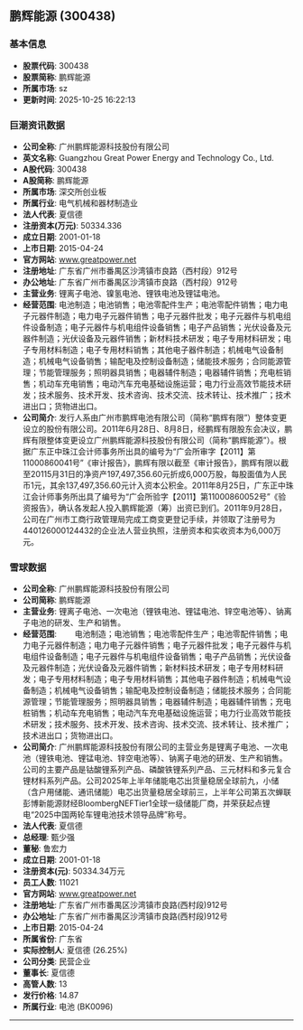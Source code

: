 ## 鹏辉能源 (300438)

### 基本信息

- **股票代码**: 300438
- **股票简称**: 鹏辉能源
- **所属市场**: sz
- **更新时间**: 2025-10-25 16:22:13

### 巨潮资讯数据

- **公司全称**: 广州鹏辉能源科技股份有限公司
- **英文名称**: Guangzhou Great Power Energy and Technology Co., Ltd.
- **A股代码**: 300438
- **A股简称**: 鹏辉能源
- **所属市场**: 深交所创业板
- **所属行业**: 电气机械和器材制造业
- **法人代表**: 夏信德
- **注册资本(万元)**: 50334.336
- **成立日期**: 2001-01-18
- **上市日期**: 2015-04-24
- **官方网站**: www.greatpower.net
- **注册地址**: 广东省广州市番禺区沙湾镇市良路（西村段）912号
- **办公地址**: 广东省广州市番禺区沙湾镇市良路（西村段）912号
- **主营业务**: 锂离子电池、镍氢电池、锂铁电池及锂锰电池。
- **经营范围**: 电池制造；电池销售；电池零配件生产；电池零配件销售；电力电子元器件制造；电力电子元器件销售；电子元器件批发；电子元器件与机电组件设备制造；电子元器件与机电组件设备销售；电子产品销售；光伏设备及元器件制造；光伏设备及元器件销售；新材料技术研发；电子专用材料研发；电子专用材料制造；电子专用材料销售；其他电子器件制造；机械电气设备制造；机械电气设备销售；输配电及控制设备制造；储能技术服务；合同能源管理；节能管理服务；照明器具销售；电器辅件制造；电器辅件销售；充电桩销售；机动车充电销售；电动汽车充电基础设施运营；电力行业高效节能技术研发；技术服务、技术开发、技术咨询、技术交流、技术转让、技术推广；技术进出口；货物进出口。
- **公司简介**: 发行人系由广州市鹏辉电池有限公司（简称“鹏辉有限”）整体变更设立的股份有限公司。2011年6月28日、8月8日，经鹏辉有限股东会决议，鹏辉有限整体变更设立广州鹏辉能源科技股份有限公司（简称“鹏辉能源”）。根据广东正中珠江会计师事务所出具的编号为“广会所审字【2011】第11000860041号”《审计报告》，鹏辉有限以截至《审计报告》，鹏辉有限以截至20115月31日的净资产197,497,356.60元折成6,000万股，每股面值为人民币1元，其余137,497,356.60元计入资本公积金。2011年8月25日，广东正中珠江会计师事务所出具了编号为“广会所验字【2011】第11000860052号”《验资报告》，确认各发起人投入鹏辉能源（筹）出资已到们。2011年9月28日，公司在广州市工商行政管理局完成工商变更登记手续，并领取了注册号为440126000124432的企业法人营业执照，注册资本和实收资本为6,000万元。

### 雪球数据

- **公司全称**: 广州鹏辉能源科技股份有限公司
- **公司简称**: 鹏辉能源
- **主营业务**: 锂离子电池、一次电池（锂铁电池、锂锰电池、锌空电池等）、钠离子电池的研发、生产和销售。
- **经营范围**: 　　电池制造；电池销售；电池零配件生产；电池零配件销售；电力电子元器件制造；电力电子元器件销售；电子元器件批发；电子元器件与机电组件设备制造；电子元器件与机电组件设备销售；电子产品销售；光伏设备及元器件制造；光伏设备及元器件销售；新材料技术研发；电子专用材料研发；电子专用材料制造；电子专用材料销售；其他电子器件制造；机械电气设备制造；机械电气设备销售；输配电及控制设备制造；储能技术服务；合同能源管理；节能管理服务；照明器具销售；电器辅件制造；电器辅件销售；充电桩销售；机动车充电销售；电动汽车充电基础设施运营；电力行业高效节能技术研发；技术服务、技术开发、技术咨询、技术交流、技术转让、技术推广；技术进出口；货物进出口。
- **公司简介**: 广州鹏辉能源科技股份有限公司的主营业务是锂离子电池、一次电池（锂铁电池、锂锰电池、锌空电池等）、钠离子电池的研发、生产和销售。公司的主要产品是钴酸锂系列产品、磷酸铁锂系列产品、三元材料和多元复合锂材料系列产品。公司2025年上半年储能电芯出货量稳居全球前九，小储（含户用储能、通讯储能）电芯出货量稳居全球前三，上半年公司第五次蝉联彭博新能源财经BloombergNEFTier1全球一级储能厂商，并荣获起点锂电“2025中国两轮车锂电池技术领导品牌”称号。
- **法人代表**: 夏信德
- **总经理**: 甄少强
- **董秘**: 鲁宏力
- **成立日期**: 2001-01-18
- **注册资本(元)**: 50334.34万元
- **员工人数**: 11021
- **官方网站**: www.greatpower.net
- **注册地址**: 广东省广州市番禺区沙湾镇市良路(西村段)912号
- **办公地址**: 广东省广州市番禺区沙湾镇市良路(西村段)912号
- **上市日期**: 2015-04-24
- **所属省份**: 广东省
- **实际控制人**: 夏信德 (26.25%)
- **公司分类**: 民营企业
- **董事长**: 夏信德
- **高管人数**: 13
- **发行价格**: 14.87
- **所属行业**: 电池 (BK0096)

---